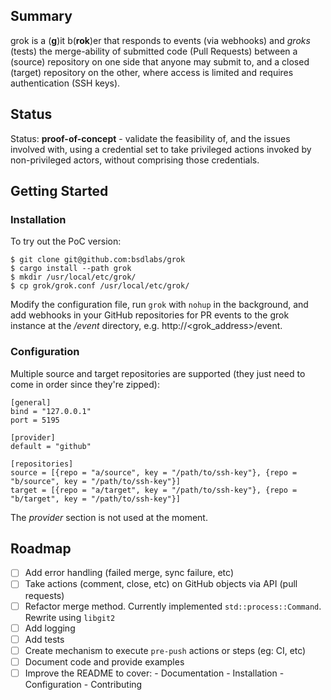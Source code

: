 ## Summary

grok is a (**g**)it b(**rok**)er that responds to events (via webhooks) and _groks_  (tests) the merge-ability of submitted code (Pull Requests) between a (source) repository on one side that anyone may submit to, and a closed (target) repository on the other, where access is limited and requires authentication (SSH keys).

## Status

Status: **proof-of-concept** - validate the feasibility of, and the issues involved with, using a credential set to take privileged actions invoked by non-privileged actors, without comprising those credentials.

## Getting Started

### Installation

To try out the PoC version:

```
$ git clone git@github.com:bsdlabs/grok
$ cargo install --path grok
$ mkdir /usr/local/etc/grok/
$ cp grok/grok.conf /usr/local/etc/grok/
```

Modify the configuration file, run `grok` with `nohup` in the background, and add webhooks in your GitHub repositories for PR events to the grok instance at the _/event_ directory, e.g. http://<grok_address>/event.

### Configuration

Multiple source and target repositories are supported (they just need to come in order since they're zipped):

```
[general]
bind = "127.0.0.1"
port = 5195

[provider]
default = "github"

[repositories]
source = [{repo = "a/source", key = "/path/to/ssh-key"}, {repo = "b/source", key = "/path/to/ssh-key"}]
target = [{repo = "a/target", key = "/path/to/ssh-key"}, {repo = "b/target", key = "/path/to/ssh-key"}]
```

The _provider_ section is not used at the moment.


## Roadmap

- [ ] Add error handling (failed merge, sync failure, etc)
- [ ] Take actions (comment, close, etc) on GitHub objects via API (pull requests)
- [ ] Refactor merge method. Currently implemented `std::process::Command`. Rewrite using `libgit2`
- [ ] Add logging
- [ ] Add tests
- [ ] Create mechanism to execute `pre-push` actions or steps (eg: CI, etc)
- [ ] Document code and provide examples
- [ ] Improve the README to cover:
          - Documentation
          - Installation
          - Configuration
          - Contributing
